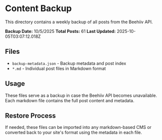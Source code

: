 # Content Backup

This directory contains a weekly backup of all posts from the Beehiiv API.

**Backup Date:** 10/5/2025
**Total Posts:** 61
**Last Updated:** 2025-10-05T03:07:12.018Z

## Files

- `backup-metadata.json` - Backup metadata and post index
- `*.md` - Individual post files in Markdown format

## Usage

These files serve as a backup in case the Beehiiv API becomes unavailable.
Each markdown file contains the full post content and metadata.

## Restore Process

If needed, these files can be imported into any markdown-based CMS or 
converted back to your site's format using the metadata in each file.
